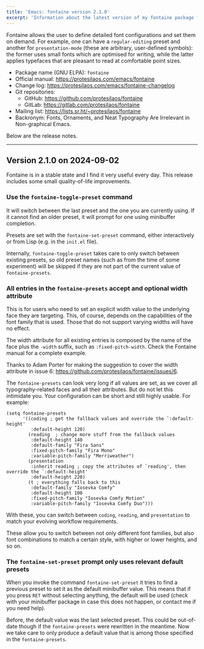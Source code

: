 ```yaml
---
title: 'Emacs: fontaine version 2.1.0'
excerpt: 'Information about the latest version of my fontaine package for GNU Emacs.'
---
```


Fontaine allows the user to define detailed font configurations and set
them on demand.  For example, one can have a `regular-editing` preset
and another for `presentation-mode` (these are arbitrary, user-defined
symbols): the former uses small fonts which are optimised for writing,
while the latter applies typefaces that are pleasant to read at
comfortable point sizes.

+ Package name (GNU ELPA): `fontaine`
+ Official manual: <https://protesilaos.com/emacs/fontaine>
+ Change log: <https://protesilaos.com/emacs/fontaine-changelog>
+ Git repositories:
  + GitHub: <https://github.com/protesilaos/fontaine>
  + GitLab: <https://gitlab.com/protesilaos/fontaine>
+ Mailing list: <https://lists.sr.ht/~protesilaos/fontaine>
+ Backronym: Fonts, Ornaments, and Neat Typography Are Irrelevant in Non-graphical Emacs.

Below are the release notes.

* * *

## Version 2.1.0 on 2024-09-02

Fontaine is in a stable state and I find it very useful every day.
This release includes some small quality-of-life improvements.


### Use the `fontaine-toggle-preset` command

It will switch between the last preset and the one you are currently
using. If it cannot find an older preset, it will prompt for one using
minibuffer completion.

Presets are set with the `fontaine-set-preset` command, either
interactively or from Lisp (e.g. in the `init.el` file).

Internally, `fontaine-toggle-preset` takes care to only switch between
existing presets, so old preset names (such as from the time of some
experiment) will be skipped if they are not part of the current value
of `fontaine-presets`.


### All entries in the `fontaine-presets` accept and optional width attribute

This is for users who need to set an explicit width value to the
underlying face they are targeting. This, of course, depends on the
capabilities of the font family that is used. Those that do not
support varying widths will have no effect.

The width attribute for all existing entries is composed by the name
of the face plus the `-width` suffix, such as `:fixed-pitch-width`.
Check the Fontaine manual for a complete example.

Thanks to Adam Porter for making the suggestion to cover the width
attribute in issue 6: <https://github.com/protesilaos/fontaine/issues/6>.

The `fontaine-presets` can look very long if all values are set, as we
cover all typography-related faces and all their attributes. But do
not let this intimidate you. Your configuration can be short and still
highly usable. For example:

    (setq fontaine-presets
          '((coding ; get the fallback values and override the `:default-height'
             :default-height 120)
            (reading  ; change more stuff from the fallback values
             :default-height 140
             :default-family "Fira Sans"
             :fixed-pitch-family "Fira Mono"
             :variable-pitch-family "Merriweather")
            (presentation
             :inherit reading ; copy the attributes of `reading', then override the `:default-height'
             :default-height 220)
            (t ; everything falls back to this
             :default-family "Iosevka Comfy"
             :default-height 100
             :fixed-pitch-family "Iosevka Comfy Motion"
             :variable-pitch-family "Iosevka Comfy Duo")))

With these, you can switch between `coding`, `reading`, and
`presentation` to match your evolving workflow requirements.

These allow you to switch between not only different font families,
but also font combinations to match a certain style, with higher or
lower heights, and so on.


### The `fontaine-set-preset` prompt only uses relevant default presets

When you invoke the command `fontaine-set-preset` it tries to find a
previous preset to set it as the default minibuffer value. This means
that if you press `RET` without selecting anything, the default will
be used (check with your minibuffer package in case this does not
happen, or contact me if you need help).

Before, the default value was the last selected preset. This could be
out-of-date though if the `fontaine-presets` were rewritten in the
meantime. Now we take care to only produce a default value that is
among those specified in the `fontaine-presets`.
